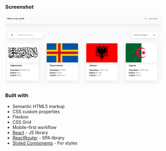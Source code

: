### Screenshot

![](./screenshot.png)

### Built with

- Semantic HTML5 markup
- CSS custom properties
- Flexbox
- CSS Grid
- Mobile-first workflow
- [React](https://reactjs.org/) - JS library
- [ReactRouter](https://reactrouter.com/) - SPA library
- [Styled Components](https://styled-components.com/) - For styles
